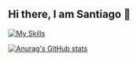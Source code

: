 ## Hi there, I am Santiago 👋

[![My Skills](https://skillicons.dev/icons?i=java,spring,angular,bootstrap,c,cpp,docker,git,github,jquery,latex,linkedin,mysql,postgres,postman,vscode,js,html,css)](https://skillicons.dev)

[![Anurag's GitHub stats](https://github-readme-stats.vercel.app/api?username=Santiago29-6&show=reviews,prs_merged&hide=stars,contribs&show_icons=true&theme=radical)](https://github.com/anuraghazra/github-readme-stats)
